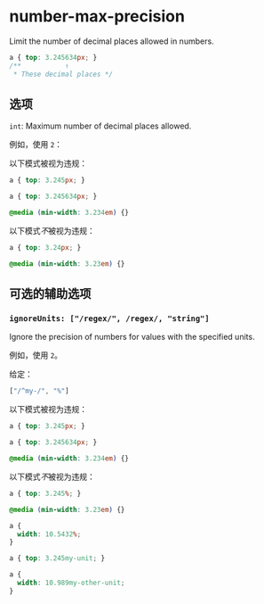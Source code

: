 # number-max-precision

Limit the number of decimal places allowed in numbers.

```css
a { top: 3.245634px; }
/**           ↑
 * These decimal places */
```

## 选项

`int`: Maximum number of decimal places allowed.

例如，使用 `2`：

以下模式被视为违规：

```css
a { top: 3.245px; }
```

```css
a { top: 3.245634px; }
```

```css
@media (min-width: 3.234em) {}
```

以下模式*不*被视为违规：

```css
a { top: 3.24px; }
```

```css
@media (min-width: 3.23em) {}
```

## 可选的辅助选项

### `ignoreUnits: ["/regex/", /regex/, "string"]`

Ignore the precision of numbers for values with the specified units.

例如，使用 `2`。

给定：

```js
["/^my-/", "%"]
```

以下模式被视为违规：

```css
a { top: 3.245px; }
```

```css
a { top: 3.245634px; }
```

```css
@media (min-width: 3.234em) {}
```

以下模式*不*被视为违规：

```css
a { top: 3.245%; }
```

```css
@media (min-width: 3.23em) {}
```

```css
a {
  width: 10.5432%;
}
```

```css
a { top: 3.245my-unit; }
```

```css
a {
  width: 10.989my-other-unit;
}
```
